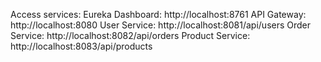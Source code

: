 Access services:
Eureka Dashboard: http://localhost:8761
API Gateway: http://localhost:8080
User Service: http://localhost:8081/api/users
Order Service: http://localhost:8082/api/orders
Product Service: http://localhost:8083/api/products



